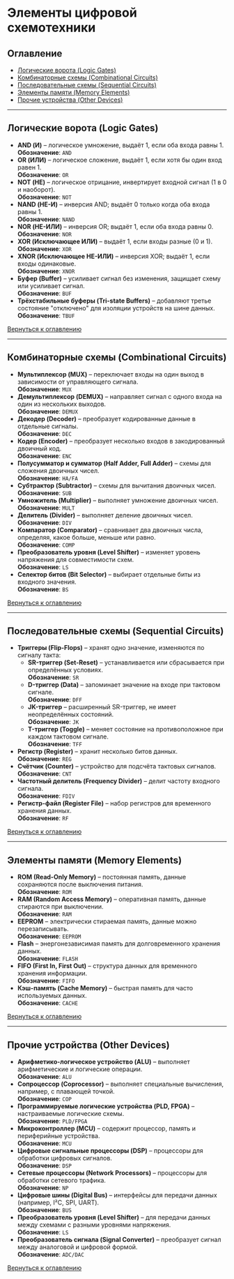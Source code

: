 # Элементы цифровой схемотехники

## Оглавление
- [Логические ворота (Logic Gates)](#логические-ворота-logic-gates)
- [Комбинаторные схемы (Combinational Circuits)](#комбинаторные-схемы-combinational-circuits)
- [Последовательные схемы (Sequential Circuits)](#последовательные-схемы-sequential-circuits)
- [Элементы памяти (Memory Elements)](#элементы-памяти-memory-elements)
- [Прочие устройства (Other Devices)](#прочие-устройства-other-devices)

---

## Логические ворота (Logic Gates)
- **AND (И)** – логическое умножение, выдаёт 1, если оба входа равны 1.  
  **Обозначение**: `AND`
- **OR (ИЛИ)** – логическое сложение, выдаёт 1, если хотя бы один вход равен 1.  
  **Обозначение**: `OR`
- **NOT (НЕ)** – логическое отрицание, инвертирует входной сигнал (1 в 0 и наоборот).  
  **Обозначение**: `NOT`
- **NAND (НЕ-И)** – инверсия AND; выдаёт 0 только когда оба входа равны 1.  
  **Обозначение**: `NAND`
- **NOR (НЕ-ИЛИ)** – инверсия OR; выдаёт 1, если оба входа равны 0.  
  **Обозначение**: `NOR`
- **XOR (Исключающее ИЛИ)** – выдаёт 1, если входы разные (0 и 1).  
  **Обозначение**: `XOR`
- **XNOR (Исключающее НЕ-ИЛИ)** – инверсия XOR; выдаёт 1, если входы одинаковые.  
  **Обозначение**: `XNOR`
- **Буфер (Buffer)** – усиливает сигнал без изменения, защищает схему или усиливает сигнал.  
  **Обозначение**: `BUF`
- **Трёхстабильные буферы (Tri-state Buffers)** – добавляют третье состояние "отключено" для изоляции устройств на шине данных.  
  **Обозначение**: `TBUF`

[Вернуться к оглавлению](#оглавление)

---

## Комбинаторные схемы (Combinational Circuits)
- **Мультиплексор (MUX)** – переключает входы на один выход в зависимости от управляющего сигнала.  
  **Обозначение**: `MUX`
- **Демультиплексор (DEMUX)** – направляет сигнал с одного входа на один из нескольких выходов.  
  **Обозначение**: `DEMUX`
- **Декодер (Decoder)** – преобразует кодированные данные в отдельные сигналы.  
  **Обозначение**: `DEC`
- **Кодер (Encoder)** – преобразует несколько входов в закодированный двоичный код.  
  **Обозначение**: `ENC`
- **Полусумматор и сумматор (Half Adder, Full Adder)** – схемы для сложения двоичных чисел.  
  **Обозначение**: `HA/FA`
- **Субтрактор (Subtractor)** – схемы для вычитания двоичных чисел.  
  **Обозначение**: `SUB`
- **Умножитель (Multiplier)** – выполняет умножение двоичных чисел.  
  **Обозначение**: `MULT`
- **Делитель (Divider)** – выполняет деление двоичных чисел.  
  **Обозначение**: `DIV`
- **Компаратор (Comparator)** – сравнивает два двоичных числа, определяя, какое больше, меньше или равно.  
  **Обозначение**: `COMP`
- **Преобразователь уровня (Level Shifter)** – изменяет уровень напряжения для совместимости схем.  
  **Обозначение**: `LS`
- **Селектор битов (Bit Selector)** – выбирает отдельные биты из входного значения.  
  **Обозначение**: `BS`

[Вернуться к оглавлению](#оглавление)

---

## Последовательные схемы (Sequential Circuits)
- **Триггеры (Flip-Flops)** – хранят одно значение, изменяются по сигналу такта:
  - **SR-триггер (Set-Reset)** – устанавливается или сбрасывается при определённых условиях.  
    **Обозначение**: `SR`
  - **D-триггер (Data)** – запоминает значение на входе при тактовом сигнале.  
    **Обозначение**: `DFF`
  - **JK-триггер** – расширенный SR-триггер, не имеет неопределённых состояний.  
    **Обозначение**: `JK`
  - **T-триггер (Toggle)** – меняет состояние на противоположное при каждом тактовом сигнале.  
    **Обозначение**: `TFF`
- **Регистр (Register)** – хранит несколько битов данных.  
  **Обозначение**: `REG`
- **Счётчик (Counter)** – устройство для подсчёта тактовых сигналов.  
  **Обозначение**: `CNT`
- **Частотный делитель (Frequency Divider)** – делит частоту входного сигнала.  
  **Обозначение**: `FDIV`
- **Регистр-файл (Register File)** – набор регистров для временного хранения данных.  
  **Обозначение**: `RF`

[Вернуться к оглавлению](#оглавление)

---

## Элементы памяти (Memory Elements)
- **ROM (Read-Only Memory)** – постоянная память, данные сохраняются после выключения питания.  
  **Обозначение**: `ROM`
- **RAM (Random Access Memory)** – оперативная память, данные стираются при выключении.  
  **Обозначение**: `RAM`
- **EEPROM** – электрически стираемая память, данные можно перезаписывать.  
  **Обозначение**: `EEPROM`
- **Flash** – энергонезависимая память для долговременного хранения данных.  
  **Обозначение**: `FLASH`
- **FIFO (First In, First Out)** – структура данных для временного хранения информации.  
  **Обозначение**: `FIFO`
- **Кэш-память (Cache Memory)** – быстрая память для часто используемых данных.  
  **Обозначение**: `CACHE`

[Вернуться к оглавлению](#оглавление)

---

## Прочие устройства (Other Devices)
- **Арифметико-логическое устройство (ALU)** – выполняет арифметические и логические операции.  
  **Обозначение**: `ALU`
- **Сопроцессор (Coprocessor)** – выполняет специальные вычисления, например, с плавающей точкой.  
  **Обозначение**: `COP`
- **Программируемые логические устройства (PLD, FPGA)** – настраиваемые логические схемы.  
  **Обозначение**: `PLD/FPGA`
- **Микроконтроллер (MCU)** – содержит процессор, память и периферийные устройства.  
  **Обозначение**: `MCU`
- **Цифровые сигнальные процессоры (DSP)** – процессоры для обработки цифровых сигналов.  
  **Обозначение**: `DSP`
- **Сетевые процессоры (Network Processors)** – процессоры для обработки сетевого трафика.  
  **Обозначение**: `NP`
- **Цифровые шины (Digital Bus)** – интерфейсы для передачи данных (например, I²C, SPI, UART).  
  **Обозначение**: `BUS`
- **Преобразователь уровня (Level Shifter)** – для передачи данных между схемами с разными уровнями напряжения.  
  **Обозначение**: `LS`
- **Преобразователь сигнала (Signal Converter)** – преобразует сигнал между аналоговой и цифровой формой.  
  **Обозначение**: `ADC/DAC`

[Вернуться к оглавлению](#оглавление)
